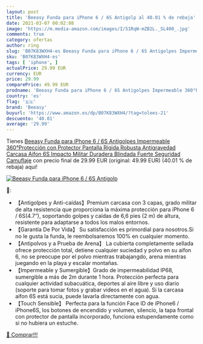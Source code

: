 ```yaml
---
layout: post
title: 'Beeasy Funda para iPhone 6 / 6S Antigolp al 40.01 % de rebaja'
date: 2021-03-07 00:02:08
image: 'https://m.media-amazon.com/images/I/51RqW-mZB2L._SL400_.jpg'
comments: true
category: ofertas
author: ring
slug: 'B07K83WXH4-es Beeasy Funda para iPhone 6 / 6S Antigolpes Impermeable...'
sku: 'B07K83WXH4-es'
tags: [ 'iphone', ]
actualPrice: 29.99 EUR
currency: EUR
price: 29.99
comparePrice: 49.99 EUR
prodname: 'Beeasy Funda para iPhone 6 / 6S Antigolpes Impermeable 360°Protección con Protector Pantalla Rígida Robusta Antigravedad Carcasa Aifon 6S Impacto Militar Duradera Blindada Fuerte Seguridad Camuflaje'
country: 'es'
flag: '🇪🇸'
brand: 'Beeasy'
buyurl: 'https://www.amazon.es/dp/B07K83WXH4/?tag=tolees-21'
descuento: '40.01'
average: '29.99'
---
```


Tienes [Beeasy Funda para iPhone 6 / 6S Antigolpes Impermeable 360°Protección con Protector Pantalla Rígida Robusta Antigravedad Carcasa Aifon 6S Impacto Militar Duradera Blindada Fuerte Seguridad Camuflaje](https://www.amazon.es/dp/B07K83WXH4/?tag=tolees-21) con precio final de  29.99 EUR (original: 49.99 EUR) (40.01 %  de rebaja) aqui!

[![Beeasy Funda para iPhone 6 / 6S Antigolp](https://m.media-amazon.com/images/I/51RqW-mZB2L._SL400_.jpg)](https://www.amazon.es/dp/B07K83WXH4/?tag=tolees-21)

🔎:

- 【Antigolpes y Anti-caídas】Premium carcasa con 3 capas, grado militar de alta resistencia que proporciona la máxima protección para iPhone 6 / 6S(4.7”), soportando golpes y caídas de 6,6 pies (2 m) de altura, resistente para adaptarse a todos los malos entornos.
- 【Garantía De Por Vida】 Su satisfacción es primordial para nosotros.Si no le gusta la funda, le reembolsaremos 100% en cualquier momento.
- 【Antipolvos y a Prueba de Arena】 La cubierta completamente sellada ofrece protección total, detiene cualquier suciedad y polvo en su aifon 6, no se preocupe por el polvo mientras trabajangdo, arena mientras juegando en la playa y escalar montañas.
- 【Impermeable y Sumergible】Grado de impermeabilidad IP68, sumergible a más de 2m durante 1 hora. Protección perfecta para cualquier actividad subacuática, deportes al aire libre y uso diario (soporte para tomar fotos y grabar videos en el agua). Si la carcasa aifon 6S está sucia, puede lavarla directamente con agua.
- 【Touch Sensible】 Perfecta para la función Face ID de iPhone6 / iPhone6S, los botones de encendido y volumen, silencio, la tapa frontal con protector de pantalla incorporado, funciona estupendamente como si no hubiera un estuche.

[🛒 Comprar!!!](https://www.amazon.es/dp/B07K83WXH4/?tag=tolees-21)
